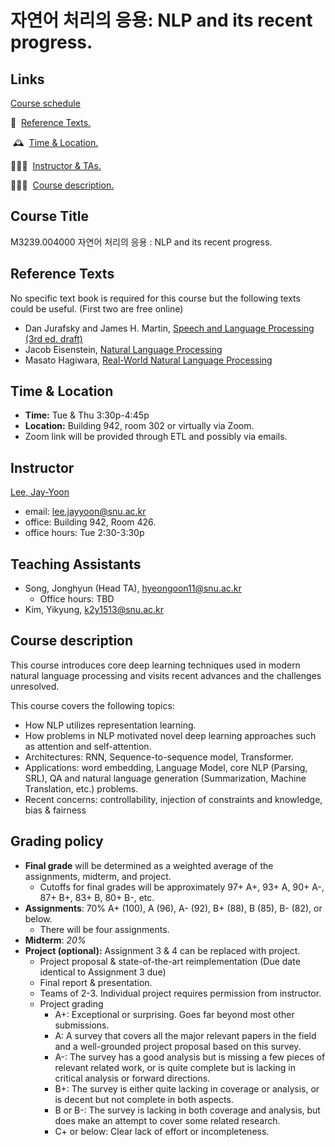 # 자연어 처리의 응용: NLP and its recent progress.

## Links

[Course schedule](%E1%84%8C%E1%85%A1%E1%84%8B%E1%85%A7%E1%86%AB%E1%84%8B%E1%85%A5%20%E1%84%8E%E1%85%A5%E1%84%85%E1%85%B5%E1%84%8B%E1%85%B4%20%E1%84%8B%E1%85%B3%E1%86%BC%E1%84%8B%E1%85%AD%E1%86%BC%20NLP%20and%20its%20recent%20progress%2035fe2e06897944258eaaab14f77c322a/Course%20schedule%2000dc8071593b4e878a0fb648a8914bde.csv)

📕   [Reference Texts.](%E1%84%8C%E1%85%A1%E1%84%8B%E1%85%A7%E1%86%AB%E1%84%8B%E1%85%A5%20%E1%84%8E%E1%85%A5%E1%84%85%E1%85%B5%E1%84%8B%E1%85%B4%20%E1%84%8B%E1%85%B3%E1%86%BC%E1%84%8B%E1%85%AD%E1%86%BC%20NLP%20and%20its%20recent%20progress%2035fe2e06897944258eaaab14f77c322a.md)

 🕰  [Time & Location.](%E1%84%8C%E1%85%A1%E1%84%8B%E1%85%A7%E1%86%AB%E1%84%8B%E1%85%A5%20%E1%84%8E%E1%85%A5%E1%84%85%E1%85%B5%E1%84%8B%E1%85%B4%20%E1%84%8B%E1%85%B3%E1%86%BC%E1%84%8B%E1%85%AD%E1%86%BC%20NLP%20and%20its%20recent%20progress%2035fe2e06897944258eaaab14f77c322a.md)

👨🏻‍🏫   [Instructor & TAs.](%E1%84%8C%E1%85%A1%E1%84%8B%E1%85%A7%E1%86%AB%E1%84%8B%E1%85%A5%20%E1%84%8E%E1%85%A5%E1%84%85%E1%85%B5%E1%84%8B%E1%85%B4%20%E1%84%8B%E1%85%B3%E1%86%BC%E1%84%8B%E1%85%AD%E1%86%BC%20NLP%20and%20its%20recent%20progress%2035fe2e06897944258eaaab14f77c322a.md)

🏃🏻‍♂️   [Course description.](%E1%84%8C%E1%85%A1%E1%84%8B%E1%85%A7%E1%86%AB%E1%84%8B%E1%85%A5%20%E1%84%8E%E1%85%A5%E1%84%85%E1%85%B5%E1%84%8B%E1%85%B4%20%E1%84%8B%E1%85%B3%E1%86%BC%E1%84%8B%E1%85%AD%E1%86%BC%20NLP%20and%20its%20recent%20progress%2035fe2e06897944258eaaab14f77c322a.md)

## Course Title

M3239.004000  자연어 처리의 응용 : NLP and its recent progress.

## **Reference Texts**

No specific text book is required for this course but the following texts could be useful.  (First two are free online)

- Dan Jurafsky and James H. Martin, [Speech and Language Processing (3rd ed. draft)](https://web.stanford.edu/~jurafsky/slp3/)
- Jacob Eisenstein, [Natural Language Processing](https://github.com/jacobeisenstein/gt-nlp-class/blob/master/notes/eisenstein-nlp-notes.pdf)
- Masato Hagiwara, [Real-World Natural Language Processing](https://www.manning.com/books/real-world-natural-language-processing)

## Time & Location

- **Time:** Tue & Thu 3:30p-4:45p
- **Location:** Building 942, room 302 or virtually via Zoom.
- Zoom link will be provided through ETL and possibly via emails.

## Instructor

[Lee, Jay-Yoon](https://leejayyoon.github.io/) 

- email: lee.jayyoon@snu.ac.kr
- office: Building 942, Room 426.
- office hours: Tue 2:30-3:30p

## Teaching Assistants

- Song, Jonghyun (Head TA), [hyeongoon11@snu.ac.kr](mailto:hyeongoon11@snu.ac.kr)
    - Office hours: TBD
- Kim, Yikyung, [k2y1513@snu.ac.kr](mailto:k2y1513@snu.ac.kr)

## Course description

This course introduces core deep learning techniques used in modern natural language processing and visits recent advances and the challenges unresolved.

This course covers the following topics:

- How NLP utilizes representation learning.
- How problems in NLP motivated novel deep learning approaches such as attention and self-attention.
- Architectures: RNN, Sequence-to-sequence model, Transformer.
- Applications: word embedding, Language Model, core NLP (Parsing, SRL), QA and natural language generation (Summarization, Machine Translation, etc.) problems.
- Recent concerns: controllability, injection of constraints and knowledge, bias & fairness

## Grading policy

- **Final grade** will be determined as a weighted average of the assignments, midterm, and project.
    - Cutoffs for final grades will be approximately 97+ A+, 93+ A, 90+ A-, 87+ B+, 83+ B, 80+ B-, etc.
- **Assignments**: 70%  A+ (100), A (96), A- (92), B+ (88), B (85), B- (82), or below.
    - There will be four assignments.
- **Midterm**: *20%*
- **Project (optional):** Assignment 3 & 4 can be replaced with project.
    - Project proposal & state-of-the-art reimplementation (Due date identical to Assignment 3 due)
    - Final report & presentation.
    - Teams of 2-3. Individual project requires permission from instructor.
    - Project grading
        - A+: Exceptional or surprising. Goes far beyond most other submissions.
        - A: A survey that covers all the major relevant papers in the field and a well-grounded project proposal based on this survey.
        - A-: The survey has a good analysis but is missing a few pieces of relevant related work, or is quite complete but is lacking in critical analysis or forward directions.
        - B+: The survey is either quite lacking in coverage or analysis, or is decent but not complete in both aspects.
        - B or B-: The survey is lacking in both coverage and analysis, but does make an attempt to cover some related research.
        - C+ or below: Clear lack of effort or incompleteness.